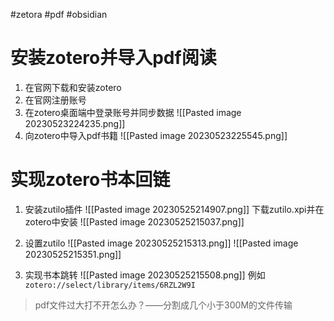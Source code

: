 #zetora #pdf #obsidian 

# 安装zotero并导入pdf阅读

1. 在官网下载和安装zotero
2. 在官网注册账号
3. 在zotero桌面端中登录账号并同步数据
	![[Pasted image 20230523224235.png]]
4. 向zotero中导入pdf书籍
	![[Pasted image 20230523225545.png]]

# 实现zotero书本回链
1. 安装zutilo插件
	![[Pasted image 20230525214907.png]]
	下载zutilo.xpi并在zotero中安装
	![[Pasted image 20230525215037.png]]

2. 设置zutilo
	![[Pasted image 20230525215313.png]]
	![[Pasted image 20230525215351.png]]

3. 实现书本跳转
	![[Pasted image 20230525215508.png]]
	例如`zotero://select/library/items/6RZL2W9I`

>pdf文件过大打不开怎么办？——分割成几个小于300M的文件传输
